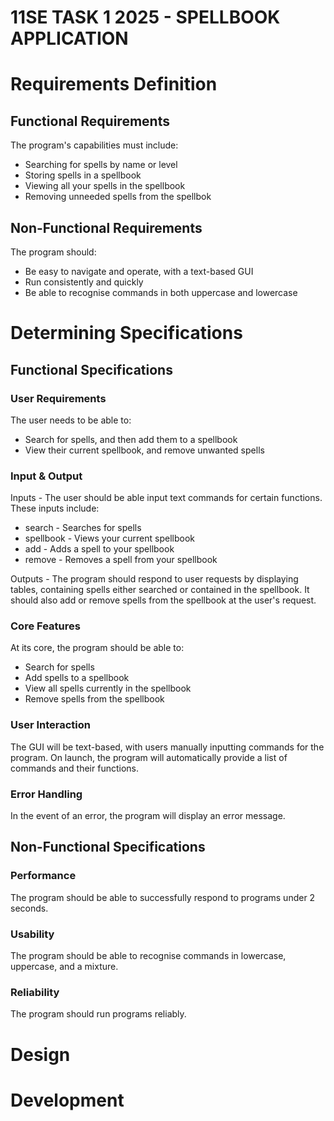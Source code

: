 # **11SE TASK 1 2025 - SPELLBOOK APPLICATION**

# Requirements Definition

## Functional Requirements
The program's capabilities must include:

- Searching for spells by name or level
- Storing spells in a spellbook
- Viewing all your spells in the spellbook
- Removing unneeded spells from the spellbok

## Non-Functional Requirements
The program should:

- Be easy to navigate and operate, with a text-based GUI
- Run consistently and quickly
- Be able to recognise commands in both uppercase and lowercase

# Determining Specifications

## Functional Specifications

### User Requirements
The user needs to be able to:
- Search for spells, and then add them to a spellbook
- View their current spellbook, and remove unwanted spells

### Input & Output
Inputs - The user should be able input text commands for certain functions. These inputs include:

- search - Searches for spells
- spellbook - Views your current spellbook
- add - Adds a spell to your spellbook
- remove - Removes a spell from your spellbook

Outputs - The program should respond to user requests by displaying tables, containing spells either searched or contained in the spellbook. It should also add or remove spells from the spellbook at the user's request.

### Core Features

At its core, the program should be able to:

- Search for spells
- Add spells to a spellbook
- View all spells currently in the spellbook
- Remove spells from the spellbook

### User Interaction

The GUI will be text-based, with users manually inputting commands for the program. On launch, the program will automatically provide a list of commands and their functions.

### Error Handling

In the event of an error, the program will display an error message.

## Non-Functional Specifications

### Performance
The program should be able to successfully respond to programs under 2 seconds.

### Usability
The program should be able to recognise commands in lowercase, uppercase, and a mixture.

### Reliability
The program should run programs reliably.

# Design

# Development
